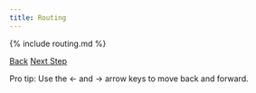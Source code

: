 ```yaml
---
title: Routing
---
```


{% include routing.md %}

<a id="prev" class="btn btn-basic" href="{% link _docs/cookies.md %}">Back</a>
<a id="next" class="btn btn-primary" href="{% link _docs/routing-authorization.md %}">Next Step</a>
<p class="keyboard-tip">Pro tip: Use the <- and -> arrow keys to move back and forward.</p>
